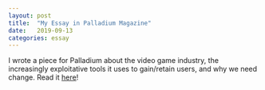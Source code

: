 ```yaml
---
layout: post
title:  "My Essay in Palladium Magazine"
date:   2019-09-13
categories: essay
---
```


I wrote a piece for Palladium about the video game industry, the increasingly exploitative tools it uses to gain/retain users, and why we need change. Read it [here](https://palladiummag.com/2019/09/12/the-siren-call-of-video-games-amid-decaying-social-fabric/")!